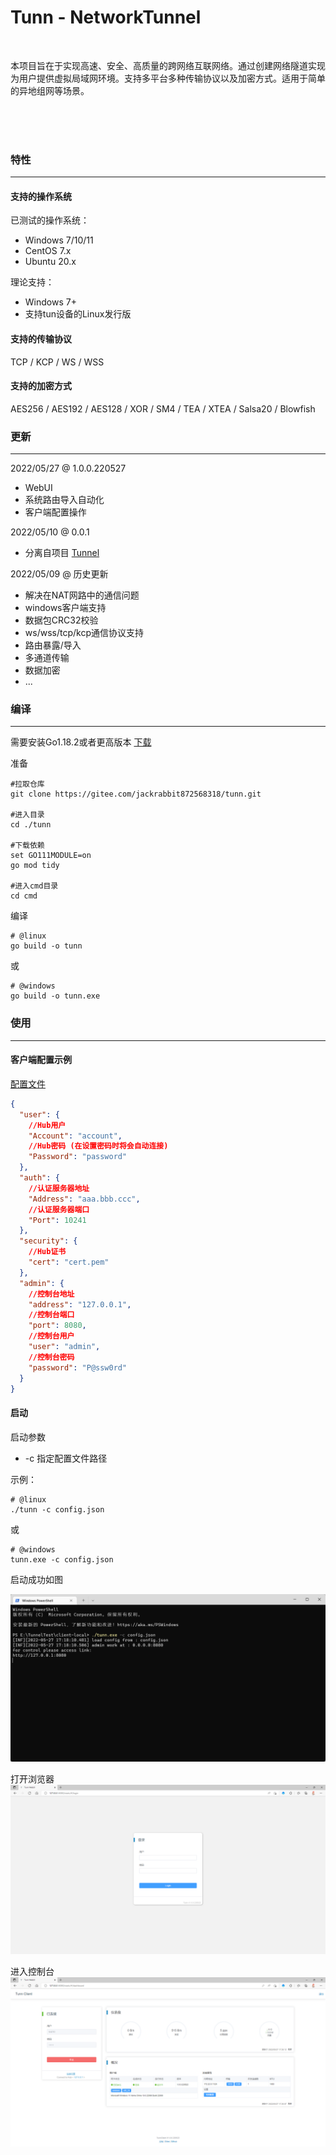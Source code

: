 # Tunn - NetworkTunnel

<br>

本项目旨在于实现高速、安全、高质量的跨网络互联网络。通过创建网络隧道实现为用户提供虚拟局域网环境。支持多平台多种传输协议以及加密方式。适用于简单的异地组网等场景。

<br>
<br>
<br>

### 特性

--------

#### 支持的操作系统

已测试的操作系统：

- Windows 7/10/11
- CentOS 7.x
- Ubuntu 20.x

理论支持：

- Windows 7+
- 支持tun设备的Linux发行版

#### 支持的传输协议

TCP / KCP / WS / WSS

#### 支持的加密方式

AES256 / AES192 / AES128 / XOR / SM4 / TEA / XTEA / Salsa20 / Blowfish

### 更新

------

2022/05/27 @ 1.0.0.220527

- WebUI
- 系统路由导入自动化
- 客户端配置操作

2022/05/10 @ 0.0.1

- 分离自项目 [Tunnel](https://gitee.com/jackrabbit872568318/tunnel)

2022/05/09 @ 历史更新

- 解决在NAT网路中的通信问题
- windows客户端支持
- 数据包CRC32校验
- ws/wss/tcp/kcp通信协议支持
- 路由暴露/导入
- 多通道传输
- 数据加密
- ...

### 编译

------

需要安装Go1.18.2或者更高版本 [下载](https://golang.google.cn/dl/)

准备

```shell
#拉取仓库
git clone https://gitee.com/jackrabbit872568318/tunn.git

#进入目录
cd ./tunn

#下载依赖
set GO111MODULE=on
go mod tidy

#进入cmd目录
cd cmd
```

编译

```shell
# @linux
go build -o tunn
```

或

```shell
# @windows
go build -o tunn.exe
```

### 使用

------

#### 客户端配置示例

[配置文件](../config/config_full.json)

```json lines
{
  "user": {
    //Hub用户
    "Account": "account",
    //Hub密码 (在设置密码时将会自动连接)
    "Password": "password"
  },
  "auth": {
    //认证服务器地址
    "Address": "aaa.bbb.ccc",
    //认证服务器端口
    "Port": 10241
  },
  "security": {
    //Hub证书
    "cert": "cert.pem"
  },
  "admin": {
    //控制台地址
    "address": "127.0.0.1",
    //控制台端口
    "port": 8080,
    //控制台用户
    "user": "admin",
    //控制台密码
    "password": "P@ssw0rd"
  }
}
```

#### 启动

启动参数

- -c 指定配置文件路径

示例：

```shell
# @linux
./tunn -c config.json
```

或

```shell
# @windows
tunn.exe -c config.json
```

启动成功如图

![img](./img/powershell_startup.png)

打开浏览器
![img](./img/admin_login.png)

进入控制台
![img](./img/admin_main.png)